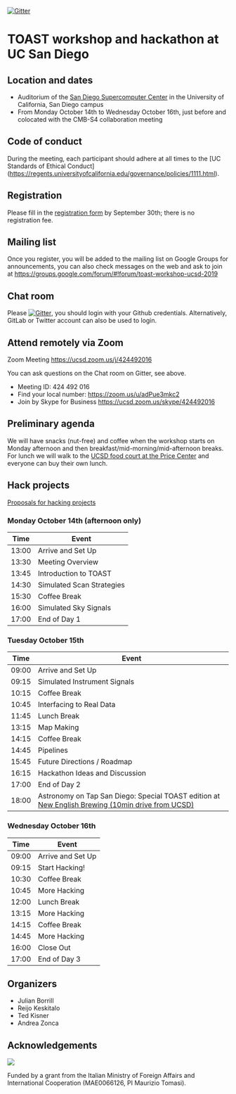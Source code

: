 [![Gitter](https://badges.gitter.im/hpc4cmb/toast-workshop-ucsd-2019.svg)](https://gitter.im/hpc4cmb/toast-workshop-ucsd-2019?utm_source=badge&utm_medium=badge&utm_campaign=pr-badge)

# TOAST workshop and hackathon at UC San Diego

## Location and dates

* Auditorium of the [San Diego Supercomputer Center](https://goo.gl/maps/PMgtzSJ6HCjaBefq9) in the University of California, San Diego campus
* From Monday October 14th to Wednesday October 16th, just before and colocated with the CMB-S4 collaboration meeting

## Code of conduct

During the meeting, each participant should adhere at all times to the [UC Standards of Ethical Conduct]
(https://regents.universityofcalifornia.edu/governance/policies/1111.html).

## Registration

Please fill in the [registration form](https://forms.gle/fM29yRg1JYgsyFyg9) by September 30th; there is no registration fee.

## Mailing list 

Once you register, you will be added to the mailing list on Google Groups for announcements, you can also check messages on the web and ask to join at <https://groups.google.com/forum/#!forum/toast-workshop-ucsd-2019>

## Chat room

Please [![Gitter](https://badges.gitter.im/hpc4cmb/toast-workshop-ucsd-2019.svg)](https://gitter.im/hpc4cmb/toast-workshop-ucsd-2019?utm_source=badge&utm_medium=badge&utm_campaign=pr-badge), you should login with your Github credentials. Alternatively, GitLab or Twitter account can also be used to login.

## Attend remotely via Zoom

Zoom Meeting https://ucsd.zoom.us/j/424492016

You can ask questions on the Chat room on Gitter, see above.

* Meeting ID: 424 492 016
* Find your local number: https://zoom.us/u/adPue3mkc2
* Join by Skype for Business https://ucsd.zoom.us/skype/424492016

## Preliminary agenda

We will have snacks (nut-free) and coffee when the workshop starts on Monday afternoon and then breakfast/mid-morning/mid-afternoon breaks. For lunch we will walk to the [UCSD food court at the Price Center](https://blink.ucsd.edu/facilities/services/general/personal/dining.html) and everyone can buy their own lunch.

## Hack projects

[Proposals for hacking projects](projects.md)

### Monday October 14th (afternoon only)

Time | Event
-----|--------
13:00 | Arrive and Set Up
13:30 | Meeting Overview
13:45 | Introduction to TOAST
14:30 | Simulated Scan Strategies
15:30 | Coffee Break
16:00 | Simulated Sky Signals
17:00 | End of Day 1

### Tuesday October 15th

Time | Event
-----|--------
09:00 | Arrive and Set Up
09:15 | Simulated Instrument Signals
10:15 | Coffee Break
10:45 | Interfacing to Real Data
11:45 | Lunch Break
13:15 | Map Making
14:15 | Coffee Break
14:45 | Pipelines
15:45 | Future Directions / Roadmap
16:15 | Hackathon Ideas and Discussion
17:00 | End of Day 2
18:00 | Astronomy on Tap San Diego: Special TOAST edition at [New English Brewing (10min drive from UCSD)](https://www.google.com/maps/place/New+English+Brewing+-+San+Diego+Brewery/@32.9124634,-117.2317114,15z/data=!4m5!3m4!1s0x0:0x25697c6c563e3757!8m2!3d32.9124634!4d-117.2317114)

### Wednesday October 16th

Time | Event
-----|--------
09:00 | Arrive and Set Up
09:15 | Start Hacking!
10:30 | Coffee Break
10:45 | More Hacking
12:00 | Lunch Break
13:15 | More Hacking
14:15 | Coffee Break
14:45 | More Hacking
16:00 | Close Out
17:00 | End of Day 3

## Organizers

* Julian Borrill
* Reijo Keskitalo
* Ted Kisner
* Andrea Zonca

## Acknowledgements

![](https://www.esteri.it/logo-farnesina.gif)

Funded by a grant from the Italian Ministry of Foreign Affairs and
International Cooperation (MAE0066126, PI Maurizio Tomasi).
